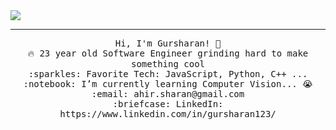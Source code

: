 <img src="https://raw.githubusercontent.com/ahirsharan/ahirsharan/main/gihub_prof.jpg"/>
 <hr></hr>
<p align="center">
  <samp>
    Hi, I'm Gursharan! 👋 <br>
    🔥 23 year old Software Engineer grinding hard to make something cool <br>
    :sparkles: Favorite Tech: JavaScript, Python, C++ ... <br>
    :notebook: I’m currently learning Computer Vision... 😭  <br>
    :email:	ahir.sharan@gmail.com <br>
    :briefcase: LinkedIn: https://www.linkedin.com/in/gursharan123/ <br>
  </samp>
</p>


